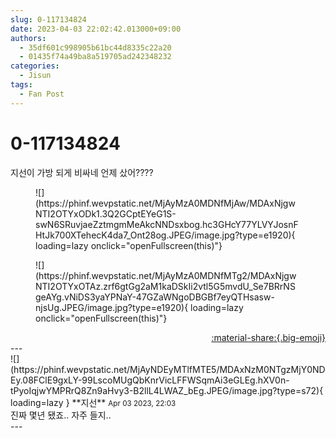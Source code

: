 ```yaml
---
slug: 0-117134824
date: 2023-04-03 22:02:42.013000+09:00
authors:
  - 35df601c998905b61bc44d8335c22a20
  - 01435f74a49ba8a519705ad242348232
categories:
  - Jisun
tags:
  - Fan Post
---
```


# 0-117134824

<div class="post-container" markdown="1">
<div class="content-container md-sidebar__scrollwrap" markdown="1">

지선이 가방 되게 비싸네 언제 샀어????
<figure markdown="1">
![](https://phinf.wevpstatic.net/MjAyMzA0MDNfMjAw/MDAxNjgwNTI2OTYxODk1.3Q2GCptEYeG1S-swN6SRuvjaeZztmgmMeAkcNNDsxbog.hc3GHcY77YLVYJosnFHtJk700XTehecK4da7_Ont28og.JPEG/image.jpg?type=e1920){ loading=lazy onclick="openFullscreen(this)"}
</figure>

<figure markdown="1">
![](https://phinf.wevpstatic.net/MjAyMzA0MDNfMTg2/MDAxNjgwNTI2OTYxOTAz.zrf6gtGg2aM1kaDSkIi2vtl5G5mvdU_Se7BRrNSgeAYg.vNiDS3yaYPNaY-47GZaWNgoDBGBf7eyQTHsasw-njsUg.JPEG/image.jpg?type=e1920){ loading=lazy onclick="openFullscreen(this)"}
</figure>


</div>
</div>

<div style="text-align: right;" markdown="1">
<a href="https://weverse.io/fromis9/fanpost/0-117134824" style="text-align: right;">:material-share:{.big-emoji}</a>
</div>
---

<div class="comments-container md-sidebar__scrollwrap" markdown="1">
<div class="comment" markdown="1">
<div class='id-container' markdown="1">
![](https://phinf.wevpstatic.net/MjAyNDEyMTlfMTE5/MDAxNzM0NTgzMjY0NDEy.08FClE9gxLY-99LscoMUgQbKnrVicLFFWSqmAi3eGLEg.hXV0n-tPyoIqjwYMPRrQ8Zn9aHvy3-B2llL4LWAZ_bEg.JPEG/image.jpg?type=s72){ loading=lazy }
**<span class="artist">지선</span>** <small>Apr 03 2023, 22:03</small><br>
</div>
<div class='comment-body' markdown="1">
진짜 몇년 됐죠.. 자주 들지..
</div>
</div>
</div>
---
